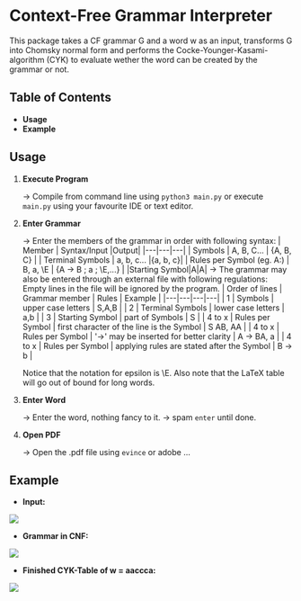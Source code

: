 
Context-Free Grammar Interpreter
===
This package takes a CF grammar G and a word w as an input, transforms G into Chomsky normal form and performs the Cocke-Younger-Kasami-algorithm (CYK) to evaluate wether the word can be created by the grammar or not.
## Table of Contents

* **Usage**
* **Example**

## Usage

1. **Execute Program** 

    → Compile from command line using `python3 main.py` or execute `main.py` using your favourite IDE or text editor.

2. **Enter Grammar**

    → Enter the members of the grammar in order with following syntax:
    | Member  | Syntax/Input  |Output| 
    |---|---|---|
    | Symbols  | A, B, C...  | {A, B, C} | 
    | Terminal Symbols | a, b, c...  |{a, b, c}|
    | Rules per Symbol (eg. A:) |  B, a, \E  | {A -> B ; a ; \E,...} |
    |Starting Symbol|A|A|
   → The grammar may also be entered through an external file with following regulations:
Empty lines in the file will be ignored by the program.
    | Order of lines | Grammar member | Rules | Example |
    |---|---|---|---|
    | 1 | Symbols | upper case letters | S,A,B |
    | 2 | Terminal Symbols | lower case letters | a,b |
    | 3 | Starting Symbol | part of Symbols | S |
    | 4 to x | Rules per Symbol | first character of the line is the Symbol | S  AB, AA |
    | 4 to x | Rules per Symbol | '->' may be inserted for better clarity | A -> BA, a |
    | 4 to x | Rules per Symbol | applying rules are stated after the Symbol | B -> b |
    
    Notice that the notation for epsilon is \E. 
    Also note that the LaTeX table will go out of bound for long words. 
3. **Enter Word**

    → Enter the word, nothing fancy to it.
    → spam `enter` until done.

4. **Open PDF**

    → Open the .pdf file using `evince` or adobe ...

Example
---
- **Input:** 

![](https://i.imgur.com/E7otsnk.png)

- **Grammar in CNF:**

![](https://i.imgur.com/nMcuVZ0.png)

- **Finished CYK-Table of w = aaccca:**

![](https://i.imgur.com/nIM9x1X.png)

